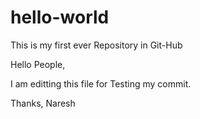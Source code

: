 # hello-world
This is my first ever Repository in Git-Hub


Hello People,

I am editting this file for Testing my commit.

Thanks,
Naresh

